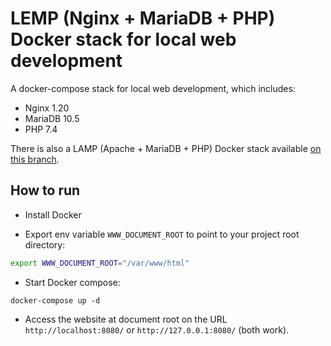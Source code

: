 # LEMP (Nginx + MariaDB + PHP) Docker stack for local web development

A docker-compose stack for local web development, which includes:
- Nginx 1.20
- MariaDB 10.5
- PHP 7.4

There is also a LAMP (Apache + MariaDB + PHP) Docker stack available [on this branch](https://github.com/bolinocroustibat/docker-lemp/tree/lamp).


## How to run

- Install Docker

- Export env variable `WWW_DOCUMENT_ROOT` to point to your project root directory:
```sh
export WWW_DOCUMENT_ROOT="/var/www/html"
```
- Start Docker compose:
```ssh
docker-compose up -d
```

- Access the website at document root on the URL `http://localhost:8080/` or `http://127.0.0.1:8080/` (both work).
